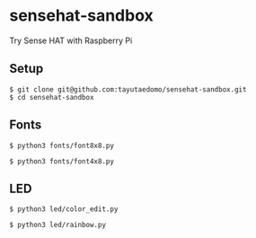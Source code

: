 # sensehat-sandbox
Try Sense HAT with Raspberry Pi

## Setup
```
$ git clone git@github.com:tayutaedomo/sensehat-sandbox.git
$ cd sensehat-sandbox
```


## Fonts
```
$ python3 fonts/font8x8.py
```

```
$ python3 fonts/font4x8.py
```


## LED
```
$ python3 led/color_edit.py
```

```
$ python3 led/rainbow.py
```
